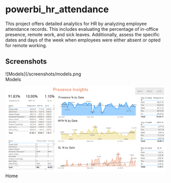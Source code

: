 # powerbi_hr_attendance
This project offers detailed analytics for HR by analyzing employee attendance records. This includes evaluating the percentage of in-office presence, remote work, and sick leaves. Additionally, assess the specific dates and days of the week when employees were either absent or opted for remote working.

## Screenshots
![Models](/screenshots/models.png
<br/>
Models


![Home](/screenshots/dashboard.png)
Home
